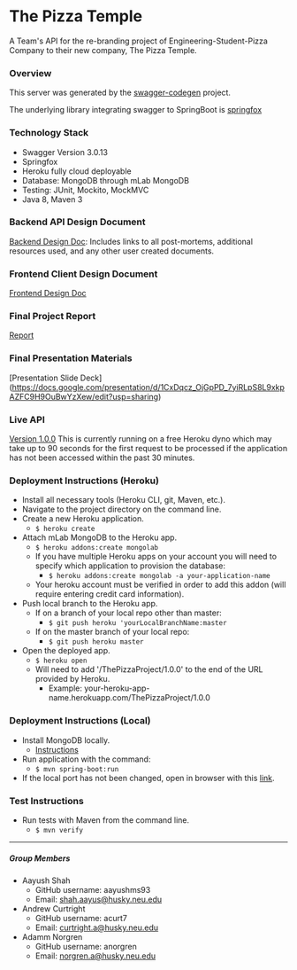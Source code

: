 # The Pizza Temple

A Team's API for the re-branding project of Engineering-Student-Pizza Company to their new company, The Pizza Temple.

### Overview  
This server was generated by the [swagger-codegen](https://github.com/swagger-api/swagger-codegen) project.  

The underlying library integrating swagger to SpringBoot is [springfox](https://github.com/springfox/springfox)  

### Technology Stack
- Swagger Version 3.0.13
- Springfox
- Heroku fully cloud deployable
- Database: MongoDB through mLab MongoDB
- Testing: JUnit, Mockito, MockMVC
- Java 8, Maven 3

### Backend API Design Document
[Backend Design Doc](https://docs.google.com/document/d/1QJZbcmNr3z5pI0odDU3iSeZgCMg1KFlZzifdSRICHb0/edit?usp=sharing):
Includes links to all post-mortems, additional resources used, 
and any other user created documents.

### Frontend Client Design Document
[Frontend Design Doc](https://docs.google.com/document/d/1OgBnm2iR_zV2zt6I4yzTeGMOWKcgTQ2jVTumVnRD3UU/edit?usp=sharing)

### Final Project Report
[Report](https://docs.google.com/document/d/1mnl9vtSs68ulHj1y7PeRuFpT7EnlGMQfT8o_MvtCJMQ/edit?usp=sharing)

### Final Presentation Materials
[Presentation Slide Deck] (https://docs.google.com/presentation/d/1CxDqcz_OjGpPD_7yiRLpS8L9xkpAZFC9H9OuBwYzXew/edit?usp=sharing)

### Live API
[Version 1.0.0](https://pizza-project-cs5500.herokuapp.com/ThePizzaProject/1.0.0/swagger-ui.html#!/developers/getBreadsticksByName)
This is currently running on a free Heroku dyno which may take up to 90 seconds 
for the first request to be processed if the application has not been accessed 
within the past 30 minutes.

### Deployment Instructions (Heroku)
* Install all necessary tools (Heroku CLI, git, Maven, etc.).
* Navigate to the project directory on the command line.
* Create a new Heroku application.
  * ```$ heroku create```
* Attach mLab MongoDB to the Heroku app.
  * ```$ heroku addons:create mongolab```
  * If you have multiple Heroku apps on your account you will need to specify which application to provision the database:
    * ```$ heroku addons:create mongolab -a your-application-name```
  * Your heroku account must be verified in order to add this addon (will require entering credit card information).
* Push local branch to the Heroku app.
  * If on a branch of your local repo other than master:
    * ```$ git push heroku 'yourLocalBranchName:master```
  * If on the master branch of your local repo:
    * ```$ git push heroku master```
* Open the deployed app.
  * ```$ heroku open```
  * Will need to add '/ThePizzaProject/1.0.0' to the end of the URL provided by Heroku.
    * Example: your-heroku-app-name.herokuapp.com/ThePizzaProject/1.0.0
  
### Deployment Instructions (Local)
* Install MongoDB locally. 
  * [Instructions](https://docs.mongodb.com/manual/installation/)
* Run application with the command:
  * ```$ mvn spring-boot:run ```
* If the local port has not been changed, open in browser with this [link](http://localhost:8080/ThePizzaProject/1.0.0).
 
### Test Instructions
 * Run tests with Maven from the command line.
   * ```$ mvn verify```
________________________________

##### Group Members
* Aayush Shah
  * GitHub username: aayushms93
  * Email: shah.aayus@husky.neu.edu
* Andrew Curtright
  * GitHub username: acurt7
  * Email: curtright.a@husky.neu.edu
* Adamm Norgren
  * GitHub username: anorgren
  * Email: norgren.a@husky.neu.edu

